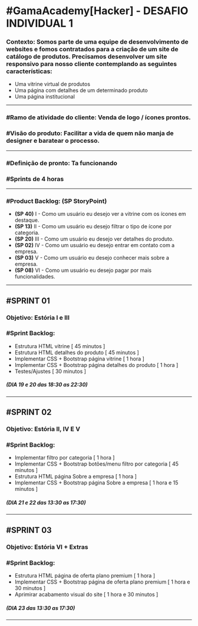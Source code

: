 # #GamaAcademy[Hacker] - DESAFIO INDIVIDUAL 1

### Contexto: Somos parte de uma equipe de desenvolvimento de websites e fomos contratados para a criação de um site de catálogo de produtos. Precisamos desenvolver um site responsivo para nosso cliente contemplando as seguintes características:
- Uma vitrine virtual de produtos
- Uma página com detalhes de um determinado produto
- Uma página institucional
---
### #Ramo de atividade do cliente: Venda de logo / ícones prontos.
### #Visão do produto: Facilitar a vida de quem não manja de designer e baratear o processo.
---
### #Definição de pronto: Ta funcionando
### #Sprints de 4 horas
---
### #Product Backlog: (SP StoryPoint)
 - **(SP 40)** I - Como um usuário eu desejo ver a vitrine com os ícones em destaque.
 - **(SP 13)** II - Como um usuário eu desejo filtrar o tipo de ícone por categoria.
 - **(SP 20)** III - Como um usuário eu desejo ver detalhes do produto.
 - **(SP 02)** IV - Como um usuário eu desejo entrar em contato com a empresa.
 - **(SP 03)** V - Como um usuário eu desejo conhecer mais sobre a empresa.
 - **(SP 08)** VI - Como um usuário eu desejo pagar por mais funcionalidades.
---
## #SPRINT 01 
### Objetivo: Estória I e III
### #Sprint Backlog:
- Estrutura HTML vitrine [ 45 minutos ]
- Estrutura HTML detalhes do produto [ 45 minutos ]
- Implementar CSS + Bootstrap página vitrine [ 1 hora ]
- Implementar CSS + Bootstrap página detalhes do produto [ 1 hora ]
- Testes/Ajustes [ 30 minutos ]
 ##### (DIA 19 e 20 das 18:30 as 22:30)
---
## #SPRINT 02
### Objetivo: Estória II, IV E V
### #Sprint Backlog:
- Implementar filtro por categoria [ 1 hora ]
- Implementar CSS + Bootstrap botões/menu filtro por categoria [ 45 minutos ]
- Estrutura HTML página Sobre a empresa [ 1 hora ]
- Implementar CSS + Bootstrap página Sobre a empresa [ 1 hora e 15 minutos ]
 ##### (DIA 21 e 22 das 13:30 as 17:30)
---
## #SPRINT 03
### Objetivo: Estória VI + Extras
### #Sprint Backlog:
- Estrutura HTML página de oferta plano premium [ 1 hora ]
- Implementar CSS + Bootstrap página de oferta plano premium [ 1 hora e 30 minutos ]
- Aprimirar acabamento visual do site  [ 1 hora e 30 minutos ]
 ##### (DIA 23 das 13:30 as 17:30)
---


